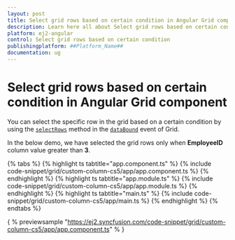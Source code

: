 ```yaml
---
layout: post
title: Select grid rows based on certain condition in Angular Grid component | Syncfusion
description: Learn here all about Select grid rows based on certain condition in Syncfusion ##Platform_Name## Grid component of Syncfusion Essential JS 2 and more.
platform: ej2-angular
control: Select grid rows based on certain condition 
publishingplatform: ##Platform_Name##
documentation: ug
---
```


# Select grid rows based on certain condition in Angular Grid component

You can select the specific row in the grid based on a certain condition by using the [`selectRows`](../../api/grid/#selectrows) method in the [`dataBound`](../../api/grid/#databound) event of Grid.

In the below demo, we have selected the grid rows only when **EmployeeID** column value greater than **3**.

{% tabs %}
{% highlight ts tabtitle="app.component.ts" %}
{% include code-snippet/grid/custom-column-cs5/app/app.component.ts %}
{% endhighlight %}
{% highlight ts tabtitle="app.module.ts" %}
{% include code-snippet/grid/custom-column-cs5/app/app.module.ts %}
{% endhighlight %}
{% highlight ts tabtitle="main.ts" %}
{% include code-snippet/grid/custom-column-cs5/app/main.ts %}
{% endhighlight %}
{% endtabs %}
  
{ % previewsample "https://ej2.syncfusion.com/code-snippet/grid/custom-column-cs5/app/app.component.ts" % }